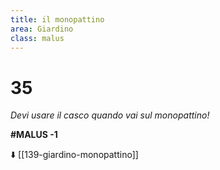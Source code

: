 ```yaml
---
title: il monopattino
area: Giardino
class: malus
---
```

# 35

_Devi usare il casco quando vai sul monopattino!_

**#MALUS -1**

⬇️ [[139-giardino-monopattino]]
